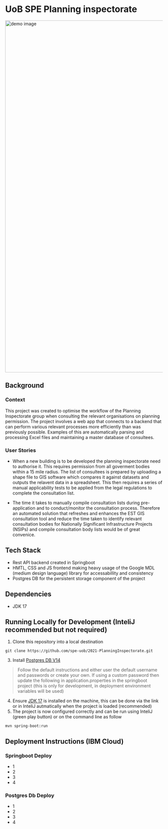 
# UoB SPE Planning inspectorate

<img width="1125" alt="demo image" src="https://user-images.githubusercontent.com/43220609/154694239-1e6750a4-d5aa-45b3-8541-1d598cde2268.png">

## Background
### Context
This project was created to optimise the workflow of the Planning Inspectorate group when consulting the relevant organisations on planning permission. The project involves a web app that connects to a backend that can perform various relevant processes more efficiently than was previously possible. Examples of this are automatically parsing and processing Excel files and maintaining a master database of consultees.

### User Stories
* When a new building is to be developed the planning inspectorate need to authorise it. This requires permission from all goverment bodies within a 15 mile radius. The list of consultees is prepared by uploading a shape file to GIS software which compares it against datasets and outputs the relavent data in a spreadsheet. This then requires a series of manual applicability tests to be applied from the legal regulations to complete the consultation list.

* The time it takes to manually compile consultation lists during pre-application and to conduct/monitor the consultation process. Therefore an automated solution that refreshes and enhances the EST GIS consultation tool and reduce the time taken to identify relevant consultation bodies for Nationally Significant Infrastructure Projects (NSIPs) and compile consultation body lists would be of great convenice. 

## Tech Stack
* Rest API backend created in Springboot
* HMTL, CSS and JS frontend making heavy usage of the Google MDL (medium design language) library for accessabillity and consistency
* Postgres DB for the persistent storage component of the project

## Dependencies
* JDK 17

## Running Locally for Development (InteliJ recommended but not required)
1. Clone this repository into a local destination
```
git clone https://github.com/spe-uob/2021-PlanningInspectorate.git
```
3. Install [Postgres DB V14](https://www.postgresql.org/download/)
> Follow the default instructions and either user the default username and passwords or create your own. If using a custom password then update the following in application.properties in the springboot project (this is only for development, in deployment environment variables will be used)  
4. Ensure [JDK 17](https://openjdk.java.net/install/) is installed on the machine, this can be done via the link or in InteliJ autmatically when the project is loaded (recommended)
5. The project is now configured correctly and can be run using InteliJ (green play button) or on the command line as follow
``` 
mvn spring-boot:run 
```

## Deployment Instructions (IBM Cloud)
### Springboot Deploy
* 1
* 2
* 3
* 4

### Postgres Db Deploy
* 1
* 2
* 3
* 4


